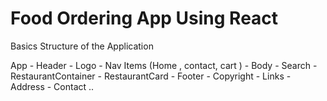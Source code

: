 # Food Ordering App Using React


Basics Structure of the Application 

App 
    - Header 
        - Logo
        - Nav Items (Home , contact, cart )
    - Body 
        - Search
        - RestaurantContainer 
            - RestaurantCard
    - Footer 
        - Copyright
        - Links
        - Address
        - Contact
..